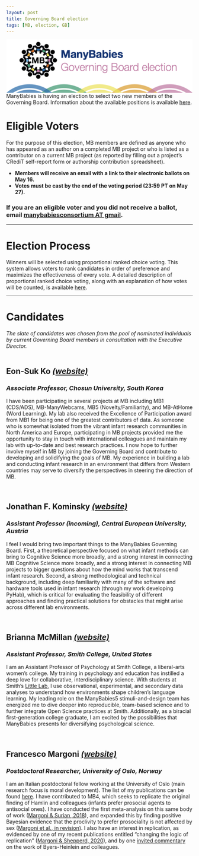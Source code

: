 ```yaml
---
layout: post
title: Governing Board election
tags: [MB, election, GB]
---
```


<img style="float: right;" src="/assets/img/GB_election.png">

ManyBabies is having an election to select two new members of the Governing Board. Information about the available positions is available [here](https://mailchi.mp/7eb70bcff3b5/mb-callfornominations).


# Eligible Voters
For the purpose of this election, MB members are defined as anyone who has appeared as an author on a completed MB project or who is listed as a contributor on a current MB project (as reported by filling out a project’s CRediT self-report form or authorship contribution spreadsheet).

* **Members will receive an email with a link to their electronic ballots on May 16.**
* **Votes must be cast by the end of the voting period (23:59 PT on May 27).** 

### If you are an eligible voter and you did not receive a ballot, email [manybabiesconsortium AT gmail](mailto:manybabiesconsortium@gmail.com).

***

# Election Process
Winners will be selected using proportional ranked choice voting. This system allows voters to rank candidates in order of preference and maximizes the effectiveness of every vote. A detailed description of proportional ranked choice voting, along with an explanation of how votes will be counted, is available [here](https://www.fairvote.org/multi_winner_rcv_example).  

***

# Candidates
*The slate of candidates was chosen from the pool of nominated individuals by current Governing Board members in consultation with the Executive Director.*
<br>
<br>
## Eon-Suk Ko [*(website)*](https://sites.google.com/site/eonsuk/)
### *Associate Professor, Chosun University, South Korea*
I have been participating in several projects at MB including MB1 (CDS/ADS), MB-ManyWebcams, MB5 (Novelty/Familiarity), and MB-AtHome (Word Learning). My lab also received the Excellence of Participation award from MB1 for being one of the greatest contributors of data. As someone who is somewhat isolated from the vibrant infant research communities in North America and Europe, participating in MB projects provided me the opportunity to stay in touch with international colleagues and maintain my lab with up-to-date and best research practices. I now hope to further involve myself in MB by joining the Governing Board and contribute to developing and solidifying the goals of MB. My experience in building a lab and conducting infant research in an environment that differs from Western countries may serve to diversify the perspectives in steering the direction of MB. 

<br>

## Jonathan F. Kominsky [*(website)*](https://www.jfkominsky.com/)
### *Assistant Professor (incoming), Central European University, Austria*
I feel I would bring two important things to the ManyBabies Governing Board. First, a theoretical perspective focused on what infant methods can bring to Cognitive Science more broadly, and a strong interest in connecting MB Cognitive Science more broadly, and a strong interest in connecting MB projects to bigger questions about how the mind works that transcend infant research. Second, a strong methodological and technical background, including deep familiarity with many of the software and hardware tools used in infant research (through my work developing PyHab), which is critical for evaluating the feasibility of different approaches and finding practical solutions for obstacles that might arise across different lab environments.

<br>

## Brianna McMillan [*(website)*](https://www.smith.edu/academics/faculty/brianna-mcmillan)
### *Assistant Professor, Smith College, United States*
I am an Assistant Professor of Psychology at Smith College, a liberal-arts women’s college. My training in psychology and education has instilled a deep love for collaborative, interdisciplinary science. With students at Smith’s [Little Lab](https://www.science.smith.edu/littlelab/), I use observational, experimental, and secondary data analyses to understand how environments shape children’s language learning. My leading role on the ManyBabies5 stimuli-and-design team has energized me to dive deeper into reproducible, team-based science and to further integrate Open Science practices at Smith. Additionally, as a biracial first-generation college graduate, I am excited by the possibilities that ManyBabies presents for diversifying psychological science.

<br>

## Francesco Margoni [*(website)*](https://scholar.google.it/citations?user=Sxwc6QwAAAAJ&hl=en)
### *Postdoctoral Researcher, University of Oslo, Norway*
I am an Italian postdoctoral fellow working at the University of Oslo (main research focus is moral development). The list of my publications can be found [here](https://scholar.google.it/citations?user=Sxwc6QwAAAAJ&hl=en). I have contributed to MB4, which seeks to replicate the original finding of Hamlin and colleagues (infants prefer prosocial agents to antisocial ones). I have conducted the first meta-analysis on this same body of work ([Margoni & Surian, 2018](https://psycnet.apa.org/fulltext/2018-33347-001.pdf)), and expanded this by finding positive Bayesian evidence that the proclivity to prefer prosociality is not affected by sex ([Margoni et al., in revision](https://psyarxiv.com/r6vqb/)). I also have an interest in replication, as evidenced by one of my recent publications entitled “changing the logic of replication” ([Margoni & Shepperd, 2020](https://psycnet.apa.org/record/2020-96116-001)), and by one [invited commentary](https://onlinelibrary.wiley.com/doi/pdf/10.1002/icd.2330) on the work of Byers-Heinlein and colleagues.
